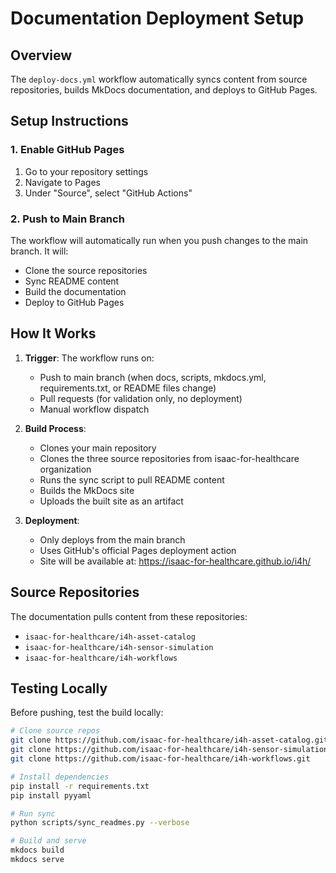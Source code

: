 # Documentation Deployment Setup

## Overview

The `deploy-docs.yml` workflow automatically syncs content from source repositories, builds MkDocs documentation, and deploys to GitHub Pages.

## Setup Instructions

### 1. Enable GitHub Pages

1. Go to your repository settings
2. Navigate to Pages
3. Under "Source", select "GitHub Actions"

### 2. Push to Main Branch

The workflow will automatically run when you push changes to the main branch. It will:
- Clone the source repositories
- Sync README content
- Build the documentation
- Deploy to GitHub Pages

## How It Works

1. **Trigger**: The workflow runs on:
   - Push to main branch (when docs, scripts, mkdocs.yml, requirements.txt, or README files change)
   - Pull requests (for validation only, no deployment)
   - Manual workflow dispatch

2. **Build Process**:
   - Clones your main repository
   - Clones the three source repositories from isaac-for-healthcare organization
   - Runs the sync script to pull README content
   - Builds the MkDocs site
   - Uploads the built site as an artifact

3. **Deployment**:
   - Only deploys from the main branch
   - Uses GitHub's official Pages deployment action
   - Site will be available at: https://isaac-for-healthcare.github.io/i4h/

## Source Repositories

The documentation pulls content from these repositories:
- `isaac-for-healthcare/i4h-asset-catalog`
- `isaac-for-healthcare/i4h-sensor-simulation`
- `isaac-for-healthcare/i4h-workflows`

## Testing Locally

Before pushing, test the build locally:

```bash
# Clone source repos
git clone https://github.com/isaac-for-healthcare/i4h-asset-catalog.git
git clone https://github.com/isaac-for-healthcare/i4h-sensor-simulation.git
git clone https://github.com/isaac-for-healthcare/i4h-workflows.git

# Install dependencies
pip install -r requirements.txt
pip install pyyaml

# Run sync
python scripts/sync_readmes.py --verbose

# Build and serve
mkdocs build
mkdocs serve
```